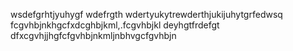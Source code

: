 wsdefgrhtjyuhygf
wdefrgth
wdertyukytrewderthjukijuhytgrfedwsq
fcgvhbjnkhgcfxdcghbjkml,.fcgvhbjkl
deyhgtfrdefgt
dfxcgvhjjhgfcfgvhbjnkmljnbhvgcfgvhbjn
